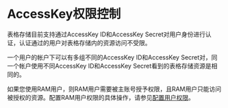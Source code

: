 # AccessKey权限控制

表格存储目前支持通过AccessKey ID和AccessKey Secret对用户身份进行认证，认证通过的用户对表格存储内的资源访问不受限。

一个用户的帐户下可以有多组不同的AccessKey ID和AccessKey Secret对，同一个帐户使用不同AccessKey ID和AccessKey Secret看到的表格存储资源是相同的。

如果您使用RAM用户，则RAM用户需要被主账号授予权限，且RAM用户只能访问被授权的资源。配置RAM用户权限的具体操作，请参见[配置用户权限]()。

